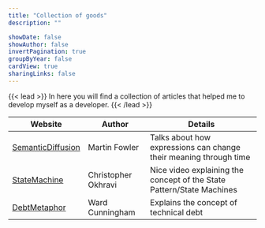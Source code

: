 ```yaml
---
title: "Collection of goods"
description: ""

showDate: false
showAuthor: false
invertPagination: true
groupByYear: false
cardView: true
sharingLinks: false
---
```


{{< lead >}}
In here you will find a collection of articles that helped me to develop myself as a developer.
{{< /lead >}}

| Website                                                                    | Author             | Details                                                               |
|----------------------------------------------------------------------------|--------------------|-----------------------------------------------------------------------|
| [SemanticDiffusion](https://martinfowler.com/bliki/SemanticDiffusion.html) | Martin Fowler      | Talks about how expressions can change their meaning through time     |
| [StateMachine](https://www.youtube.com/watch?v=N12L5D78MAA)                | Christopher Okhravi | Nice video explaining the concept of the State Pattern/State Machines |
| [DebtMetaphor](https://www.youtube.com/watch?v=pqeJFYwnkjE)                | Ward Cunningham    | Explains the concept of technical debt                                |
